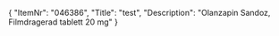 {
  "ItemNr": "046386",
  "Title": "test",
  "Description": "Olanzapin Sandoz, Filmdragerad tablett 20 mg"
}